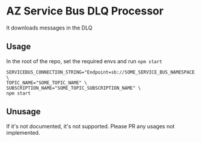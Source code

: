 # AZ Service Bus DLQ Processor

It downloads messages in the DLQ

## Usage

In the root of the repo, set the required envs and run `npm start`

```
SERVICEBUS_CONNECTION_STRING="Endpoint=sb://SOME_SERVICE_BUS_NAMESPACE.windows.net/;SharedAccessKeyName=SOME_SHARED_ACCESS_KEY_NAME;SharedAccessKey=SOME_SHARED_ACCESS_KEY" \
TOPIC_NAME="SOME_TOPIC_NAME" \
SUBSCRIPTION_NAME="SOME_TOPIC_SUBSCRIPTION_NAME" \
npm start
```

## Unusage

If it's not documented, it's not supported. Please PR any usages not implemented.
